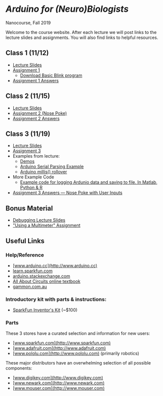 # *Arduino for (Neuro)Biologists*
Nanocourse, Fall 2019

Welcome to the course website. After each lecture we will post links to the lecture slides and assignments. You will also find links to helpful resources.

## Class 1 (11/12)
- [Lecture Slides](Class%201%20Introduction/Arduino%20Nanocourse%20Day%201%20-%20Fall%202018.pdf)
- [Assignment 1](Class%201%20Introduction/Nanocourse%20Project%20Day%201.pdf)
  - [Download Basic Blink program](Class%201%20Introduction/Basic_Blink.zip?raw=true)
- [Assignment 1 Answers](Class%201%20Introduction/Assignment%201%20Answers.zip)

## Class 2 (11/15)
- [Lecture Slides](Class%202%20Electronics/Arduino%20Nanocourse%20Day%202%20-%20Fall%202018%20Slides%20Final.pdf)
- [Assignment 2 (Nose Poke)](Class%202%20Electronics/Project%202%20-%20Nose%20Poke.pdf)
- [Assignment 2 Answers](Class%202%20Electronics/Assignment2_Answer.zip)

## Class 3 (11/19)
- [Lecture Slides](Class%203%20Software/Arduino%20Nanocourse%20Day%203%20-%20Software.pdf)
- [Assignment 3](Class%203%20Software/Project%203%20-%20Behavior%20box%20contd.pdf)
- Examples from lecture:
  - [Demos](Class%203%20Software/arduino_course_fall18_class3.zip)
  - [Arduino Serial Parsing Example](Class%203%20Software/simple_serial_parsing.zip)
  - [Arduino millis() rollover](Class%203%20Software/arduino_uno_millis_rollover.zip)
- More Example Code
  - [Example code for logging Ardunio data and saving to file. In Matlab, Python & R](Class%203%20Software/ArduinoDataLogging.zip)
- [Assignment 3 Answers — Nose Poke with User Inputs](Class%203%20Software/NosePokeWithUserInputs_Answer.zip)

## Bonus Material
- [Debugging Lecture Slides](Class%204%20Debugging/Class%204%20-%20Debugging.pdf)
- ["Using a Multimeter" Assignment](Class%204%20Debugging/DMM%20Assignment.pdf)



## Useful Links


### Help/Reference
- [www.arduino.cc](http://www.arduino.cc)
- [learn.sparkfun.com](http://learn.sparkfun.com)
- [arduino.stackexchange.com](http://arduino.stackexchange.com/)
- [All About Circuits online textbook](http://www.allaboutcircuits.com/textbook)
- [gammon.com.au](http://gammon.com.au/forum/bbshowpost.php?bbtopic_id=123)

### Introductory kit with parts & instructions:
- [SparkFun Inventor's Kit](https://www.sparkfun.com/products/15631) \(~$100\)

### Parts
These 3 stores have a curated selection and information for new users:
- [www.sparkfun.com](http://www.sparkfun.com)
- [www.adafruit.com](http://www.adafruit.com)
- [www.pololu.com](http://www.pololu.com)  \(primarily robotics\)

These major distributors have an overwhelming selection of all possible components:
- [www.digikey.com](http://www.digikey.com)
- [www.newark.com](http://www.newark.com)
- [www.mouser.com](http://www.mouser.com)
